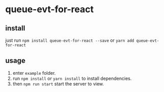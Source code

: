 # queue-evt-for-react

## install

just run `npm install queue-evt-for-react --save` or `yarn add queue-evt-for-react`

## usage

1. enter `example` folder.
2. run `npm install` or `yarn install` to install dependencies.
3. then `npm run start` start the server to view.
